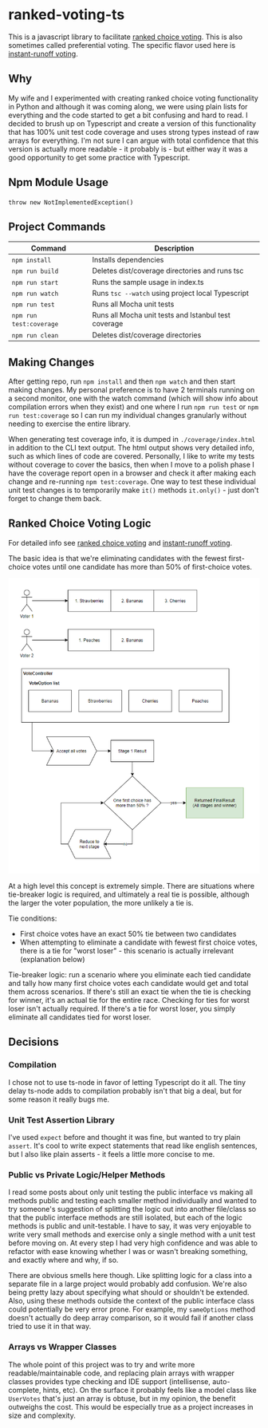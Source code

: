 # ranked-voting-ts

This is a javascript library to facilitate [ranked choice voting](https://en.wikipedia.org/wiki/Ranked_voting). This is also sometimes called preferential voting. The specific flavor used here is [instant-runoff voting](https://en.wikipedia.org/wiki/Instant-runoff_voting).

## Why

My wife and I experimented with creating ranked choice voting functionality in Python and although it was coming along, we were using plain lists for everything and the code started to get a bit confusing and hard to read. I decided to brush up on Typescript and create a version of this functionality that has 100% unit test code coverage and uses strong types instead of raw arrays for everything. I'm not sure I can argue with total confidence that this version is actually more readable - it probably is - but either way it was a good opportunity to get some practice with Typescript.

## Npm Module Usage

`throw new NotImplementedException()`

## Project Commands

| Command | Description |
|---|---|
| `npm install` | Installs dependencies |
| `npm run build` | Deletes dist/coverage directories and runs tsc |
| `npm run start` | Runs the sample usage in index.ts |
| `npm run watch` | Runs `tsc --watch` using project local Typescript |
| `npm run test` | Runs all Mocha unit tests |
| `npm run test:coverage` | Runs all Mocha unit tests and Istanbul test coverage |
| `npm run clean` | Deletes dist/coverage directories |

## Making Changes

After getting repo, run `npm install` and then `npm watch` and then start making changes. My personal preference is to have 2 terminals running on a second monitor, one with the watch command (which will show info about compilation errors when they exist) and one where I run `npm run test` or `npm run test:coverage` so I can run my individual changes granularly without needing to exercise the entire library.

When generating test coverage info, it is dumped in `./coverage/index.html` in addition to the CLI text output. The html output shows very detailed info, such as which lines of code are covered. Personally, I like to write my tests without coverage to cover the basics, then when I move to a polish phase I have the coverage report open in a browser and check it after making each change and re-running `npm test:coverage`. One way to test these individual unit test changes is to temporarily make `it()` methods `it.only()` - just don't forget to change them back.

## Ranked Choice Voting Logic

For detailed info see [ranked choice voting](https://en.wikipedia.org/wiki/Ranked_voting) and [instant-runoff voting](https://en.wikipedia.org/wiki/Instant-runoff_voting).

The basic idea is that we're eliminating candidates with the fewest first-choice votes until one candidate has more than 50% of first-choice votes.

![Ranked Choice Voting Algorithm](docs/RankedChoiceVoting.png)

At a high level this concept is extremely simple. There are situations where tie-breaker logic is required, and ultimately a real tie is possible, although the larger the voter population, the more unlikely a tie is.

Tie conditions:
- First choice votes have an exact 50% tie between two candidates
- When attempting to eliminate a candidate with fewest first choice votes, there is a tie for "worst loser" - this scenario is actually irrelevant (explanation below)

Tie-breaker logic: run a scenario where you eliminate each tied candidate and tally how many first choice votes each candidate would get and total them across scenarios. If there's still an exact tie when the tie is checking for winner, it's an actual tie for the entire race. Checking for ties for worst loser isn't actually required. If there's a tie for worst loser, you simply eliminate all candidates tied for worst loser.

## Decisions

### Compilation

I chose not to use ts-node in favor of letting Typescript do it all. The tiny delay ts-node adds to compilation probably isn't that big a deal, but for some reason it really bugs me.

### Unit Test Assertion Library

I've used `expect` before and thought it was fine, but wanted to try plain `assert`. It's cool to write expect statements that read like english sentences, but I also like plain asserts - it feels a little more concise to me.

### Public vs Private Logic/Helper Methods

I read some posts about only unit testing the public interface vs making all methods public and testing each smaller method individually and wanted to try someone's suggestion of splitting the logic out into another file/class so that the public interface methods are still isolated, but each of the logic methods is public and unit-testable. I have to say, it was very enjoyable to write very small methods and exercise only a single method with a unit test before moving on. At every step I had very high confidence and was able to refactor with ease knowing whether I was or wasn't breaking something, and exactly where and why, if so.

There are obvious smells here though. Like splitting logic for a class into a separate file in a large project would probably add confusion. We're also being pretty lazy about specifying what should or shouldn't be extended. Also, using these methods outside the context of the public interface class could potentially be very error prone. For example, my `sameOptions` method doesn't actually do deep array comparison, so it would fail if another class tried to use it in that way.

### Arrays vs Wrapper Classes

The whole point of this project was to try and write more readable/maintainable code, and replacing plain arrays with wrapper classes provides type checking and IDE support (intellisense, auto-complete, hints, etc). On the surface it probably feels like a model class like `UserVotes` that's just an array is obtuse, but in my opinion, the benefit outweighs the cost. This would be especially true as a project increases in size and complexity.
